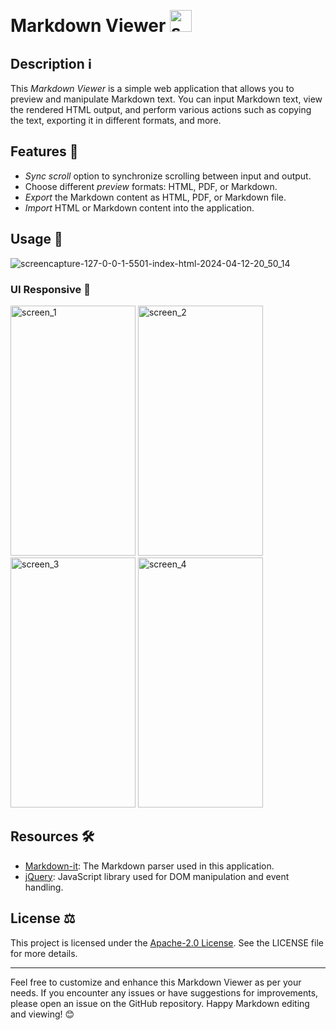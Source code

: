 # Markdown Viewer <img src="https://github.com/ThisIs-Developer/Markdown-Viewer/assets/109382325/f3e4b5d0-3277-46fd-8565-06f1f3142d3b" alt="screen_1" height="35" width="35" style="margin-top: 15px;">

## Description ℹ️
This _Markdown Viewer_ is a simple web application that allows you to preview and manipulate Markdown text. You can input Markdown text, view the rendered HTML output, and perform various actions such as copying the text, exporting it in different formats, and more.

## Features 🚀
- *Sync scroll* option to synchronize scrolling between input and output.
- Choose different *preview* formats: HTML, PDF, or Markdown.
- *Export* the Markdown content as HTML, PDF, or Markdown file.
- *Import* HTML or Markdown content into the application.

## Usage 📝
![screencapture-127-0-0-1-5501-index-html-2024-04-12-20_50_14](https://github.com/ThisIs-Developer/Markdown-Viewer/assets/109382325/3f9a1e4e-6e02-40bd-b515-76c14405e5ee)

### UI Responsive 📱
<img src="https://github.com/ThisIs-Developer/Markdown-Viewer/assets/109382325/d8c91912-1325-4e21-a7fc-266984a721ce" alt="screen_1" height="400" width="200">
<img src="https://github.com/ThisIs-Developer/Markdown-Viewer/assets/109382325/7d49331d-63e3-4003-804c-e188c18929ef" alt="screen_2" height="400" width="200">
<img src="https://github.com/ThisIs-Developer/Markdown-Viewer/assets/109382325/99d3c8f3-6b57-4823-99a7-4db5de4a907b" alt="screen_3" height="400" width="200">
<img src="https://github.com/ThisIs-Developer/Markdown-Viewer/assets/109382325/4d5c04f8-1fda-4ea7-863e-7e01ccef797f" alt="screen_4" height="400" width="200">

## Resources 🛠️
- [Markdown-it](https://github.com/markdown-it/markdown-it): The Markdown parser used in this application.
- [jQuery](https://jquery.com/): JavaScript library used for DOM manipulation and event handling.

## License ⚖️
This project is licensed under the [Apache-2.0 License](https://github.com/ThisIs-Developer/Markdown-Viewer/blob/main/LICENSE). See the LICENSE file for more details.

---

Feel free to customize and enhance this Markdown Viewer as per your needs. If you encounter any issues or have suggestions for improvements, please open an issue on the GitHub repository. Happy Markdown editing and viewing! 😊

